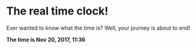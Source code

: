 # The real time clock!

Ever wanted to know what the time is? Well, your journey is about to end!

**The time is Nov 20, 2017, 11:36**